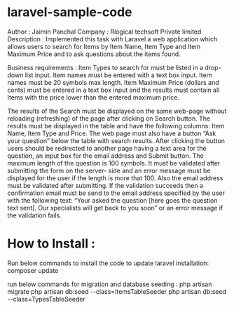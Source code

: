 # laravel-sample-code

Author : Jaimin Panchal
Company : Rlogical techsoft Private limited
Description : Implemented this task with Laravel a web application which allows
users to search for Items by Item Name, Item Type and Item Maximum Price and to ask
questions about the items found.

Business requirements : 
Item Types to search for must be listed in a drop-down list input. Item names must be entered
with a text box input. Item names must be 20 symbols max length. Item Maximum Price
(dollars and cents) must be entered in a text box input and the results must contain all Items
with the price lower than the entered maximum price.

The results of the Search must be displayed on the same web-page without reloading
(refreshing) of the page after clicking on Search button. The results must be displayed in the
table and have the following columns: Item Name, Item Type and Price.
The web page must also have a button “Ask your question” below the table with search
results. After clicking the button users should be redirected to another page having a text area
for the question, an input box for the email address and Submit button. The maximum length
of the question is 100 symbols. It must be validated after submitting the form on the server-
side and an error message must be displayed for the user if the length is more that 100. Also
the email address must be validated after submitting. If the validation succeeds then a
confirmation email must be send to the email address specified by the user with the following
text: “Your asked the question [here goes the question text sent]. Our specialists will get back
to you soon” or an error message if the validation fails.

# How to Install : 

Run below commands to install the code to update laravel installation:
composer update 

run below commands for migration and database seeding : 
php artisan migrate
php artisan db:seed --class=ItemsTableSeeder
php artisan db:seed --class=TypesTableSeeder